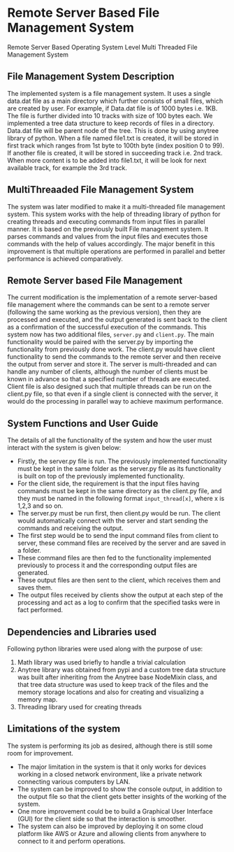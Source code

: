 # Remote Server Based File Management System
Remote Server Based Operating System Level Multi Threaded File Management System

## File Management System Description
The implemented system is a file management system. It uses a single data.dat file as a main directory which further consists of small files, which are created by user. For example, if Data.dat file is of 1000 bytes i.e. 1KB. The file is further divided into 10 tracks with size of 100 bytes each.
We implemented a tree data structure to keep records of files in a directory. Data.dat file will be parent node of the tree. This is done by using anytree library of python. When a file named file1.txt is created, it will be stored in first track which ranges from 1st byte to 100th byte (index position 0 to 99). If another file is created, it will be stored in succeeding track i.e. 2nd track. When more content is to be added into file1.txt, it will be look for next available track, for example the 3rd track.

## MultiThreaaded File Management System
The system was later modified to make it a multi-threaded file management system. This system works with the help of threading library of python for creating threads and executing commands from input files in parallel manner. It is based on the previously built File management system. It parses commands and values from the input files and executes those commands with the help of values accordingly. The major benefit in this improvement is that multiple operations are performed in parallel and better performance is achieved comparatively.

## Remote Server based File Management
The current modification is the implementation of a remote server-based file management where the commands can be sent to a remote server (following the same working as the previous version), then they are processed and executed, and the output generated is sent back to the client as a confirmation of the successful execution of the commands. This system now has two additional files, `server.py` and `client.py`. The main functionality would be paired with the server.py by importing the functionality from previously done work. The client.py would have client functionality to send the commands to the remote server and then receive the output from server and store it.
The server is multi-threaded and can handle any number of clients, although the number of clients must be known in advance so that a specified number of threads are executed. Client file is also designed such that multiple threads can be run on the client.py file, so that even if a single client is connected with the server, it would do the processing in parallel way to achieve maximum performance.

## System Functions and User Guide
The details of all the functionality of the system and how the user must interact with the system is given below:
- Firstly, the server.py file is run. The previously implemented functionality must be kept in the same folder as the server.py file as its functionality is built on top of the previously implemented functionality.
- For the client side, the requirement is that the input files having commands must be kept in the same directory as the client.py file, and they must be named in the following format `input_thread[x]`, where x is 1,2,3 and so on.
- The server.py must be run first, then client.py would be run. The client would automatically connect with the server and start sending the commands and receiving the output.
- The first step would be to send the input command files from client to server, these command files are received by the server and are saved in a folder.
- These command files are then fed to the functionality implemented previously to process it and the corresponding output files are generated.
- These output files are then sent to the client, which receives them and saves them.
- The output files received by clients show the output at each step of the processing and act as a log to confirm that the specified tasks were in fact performed.

## Dependencies and Libraries used
Following python libraries were used along with the purpose of use:
1. Math library was used briefly to handle a trivial calculation
2. Anytree library was obtained from pypi and a custom tree data structure was built after inheriting from the Anytree base NodeMixin class, and that tree data structure was used to keep track of the files and the memory storage locations and also for creating and visualizing a memory map.
3. Threading library used for creating threads

## Limitations of the system
The system is performing its job as desired, although there is still some room for improvement.
- The major limitation in the system is that it only works for devices working in a closed network environment, like a private network connecting various computers by LAN.
- The system can be improved to show the console output, in addition to the output file so that the client gets better insights of the working of the system.
- One more improvement could be to build a Graphical User Interface (GUI) for the client side so that the interaction is smoother.
- The system can also be improved by deploying it on some cloud platform like AWS or Azure and allowing clients from anywhere to connect to it and perform operations.
